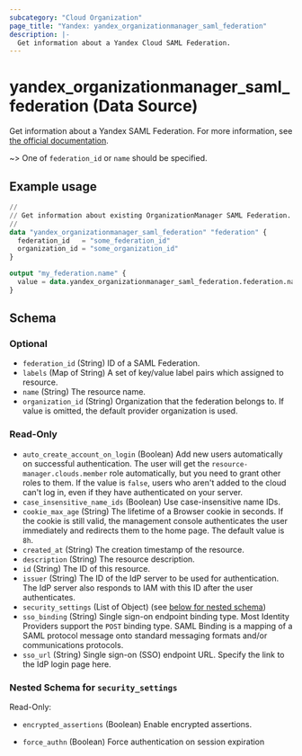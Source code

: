 ```yaml
---
subcategory: "Cloud Organization"
page_title: "Yandex: yandex_organizationmanager_saml_federation"
description: |-
  Get information about a Yandex Cloud SAML Federation.
---
```


# yandex_organizationmanager_saml_federation (Data Source)

Get information about a Yandex SAML Federation. For more information, see [the official documentation](https://yandex.cloud/docs/organization/add-federation).

~> One of `federation_id` or `name` should be specified.

## Example usage

```terraform
//
// Get information about existing OrganizationManager SAML Federation.
//
data "yandex_organizationmanager_saml_federation" "federation" {
  federation_id   = "some_federation_id"
  organization_id = "some_organization_id"
}

output "my_federation.name" {
  value = data.yandex_organizationmanager_saml_federation.federation.name
}
```

<!-- schema generated by tfplugindocs -->
## Schema

### Optional

- `federation_id` (String) ID of a SAML Federation.
- `labels` (Map of String) A set of key/value label pairs which assigned to resource.
- `name` (String) The resource name.
- `organization_id` (String) Organization that the federation belongs to. If value is omitted, the default provider organization is used.

### Read-Only

- `auto_create_account_on_login` (Boolean) Add new users automatically on successful authentication. The user will get the `resource-manager.clouds.member` role automatically, but you need to grant other roles to them. If the value is `false`, users who aren't added to the cloud can't log in, even if they have authenticated on your server.
- `case_insensitive_name_ids` (Boolean) Use case-insensitive name IDs.
- `cookie_max_age` (String) The lifetime of a Browser cookie in seconds. If the cookie is still valid, the management console authenticates the user immediately and redirects them to the home page. The default value is `8h`.
- `created_at` (String) The creation timestamp of the resource.
- `description` (String) The resource description.
- `id` (String) The ID of this resource.
- `issuer` (String) The ID of the IdP server to be used for authentication. The IdP server also responds to IAM with this ID after the user authenticates.
- `security_settings` (List of Object) (see [below for nested schema](#nestedatt--security_settings))
- `sso_binding` (String) Single sign-on endpoint binding type. Most Identity Providers support the `POST` binding type. SAML Binding is a mapping of a SAML protocol message onto standard messaging formats and/or communications protocols.
- `sso_url` (String) Single sign-on (SSO) endpoint URL. Specify the link to the IdP login page here.

<a id="nestedatt--security_settings"></a>
### Nested Schema for `security_settings`

Read-Only:

- `encrypted_assertions` (Boolean) Enable encrypted assertions.

- `force_authn` (Boolean) Force authentication on session expiration

